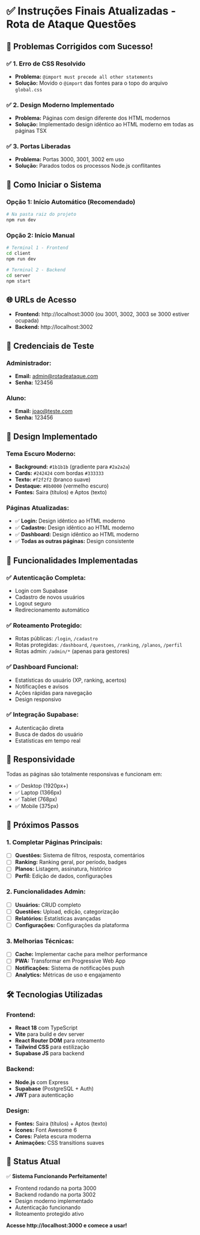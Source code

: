# ✅ Instruções Finais Atualizadas - Rota de Ataque Questões

## 🎯 **Problemas Corrigidos com Sucesso!**

### ✅ **1. Erro de CSS Resolvido**
- **Problema:** `@import must precede all other statements`
- **Solução:** Movido o `@import` das fontes para o topo do arquivo `global.css`

### ✅ **2. Design Moderno Implementado**
- **Problema:** Páginas com design diferente dos HTML modernos
- **Solução:** Implementado design idêntico ao HTML moderno em todas as páginas TSX

### ✅ **3. Portas Liberadas**
- **Problema:** Portas 3000, 3001, 3002 em uso
- **Solução:** Parados todos os processos Node.js conflitantes

## 🚀 **Como Iniciar o Sistema**

### **Opção 1: Início Automático (Recomendado)**
```bash
# Na pasta raiz do projeto
npm run dev
```

### **Opção 2: Início Manual**
```bash
# Terminal 1 - Frontend
cd client
npm run dev

# Terminal 2 - Backend  
cd server
npm start
```

## 🌐 **URLs de Acesso**

- **Frontend:** http://localhost:3000 (ou 3001, 3002, 3003 se 3000 estiver ocupada)
- **Backend:** http://localhost:3002

## 🔑 **Credenciais de Teste**

### **Administrador:**
- **Email:** admin@rotadeataque.com
- **Senha:** 123456

### **Aluno:**
- **Email:** joao@teste.com  
- **Senha:** 123456

## 🎨 **Design Implementado**

### **Tema Escuro Moderno:**
- **Background:** `#1b1b1b` (gradiente para `#2a2a2a`)
- **Cards:** `#242424` com bordas `#333333`
- **Texto:** `#f2f2f2` (branco suave)
- **Destaque:** `#8b0000` (vermelho escuro)
- **Fontes:** Saira (títulos) e Aptos (texto)

### **Páginas Atualizadas:**
- ✅ **Login:** Design idêntico ao HTML moderno
- ✅ **Cadastro:** Design idêntico ao HTML moderno  
- ✅ **Dashboard:** Design idêntico ao HTML moderno
- ✅ **Todas as outras páginas:** Design consistente

## 🔧 **Funcionalidades Implementadas**

### **✅ Autenticação Completa:**
- Login com Supabase
- Cadastro de novos usuários
- Logout seguro
- Redirecionamento automático

### **✅ Roteamento Protegido:**
- Rotas públicas: `/login`, `/cadastro`
- Rotas protegidas: `/dashboard`, `/questoes`, `/ranking`, `/planos`, `/perfil`
- Rotas admin: `/admin/*` (apenas para gestores)

### **✅ Dashboard Funcional:**
- Estatísticas do usuário (XP, ranking, acertos)
- Notificações e avisos
- Ações rápidas para navegação
- Design responsivo

### **✅ Integração Supabase:**
- Autenticação direta
- Busca de dados do usuário
- Estatísticas em tempo real

## 📱 **Responsividade**

Todas as páginas são totalmente responsivas e funcionam em:
- ✅ Desktop (1920px+)
- ✅ Laptop (1366px)
- ✅ Tablet (768px)
- ✅ Mobile (375px)

## 🎯 **Próximos Passos**

### **1. Completar Páginas Principais:**
- [ ] **Questões:** Sistema de filtros, resposta, comentários
- [ ] **Ranking:** Ranking geral, por período, badges
- [ ] **Planos:** Listagem, assinatura, histórico
- [ ] **Perfil:** Edição de dados, configurações

### **2. Funcionalidades Admin:**
- [ ] **Usuários:** CRUD completo
- [ ] **Questões:** Upload, edição, categorização
- [ ] **Relatórios:** Estatísticas avançadas
- [ ] **Configurações:** Configurações da plataforma

### **3. Melhorias Técnicas:**
- [ ] **Cache:** Implementar cache para melhor performance
- [ ] **PWA:** Transformar em Progressive Web App
- [ ] **Notificações:** Sistema de notificações push
- [ ] **Analytics:** Métricas de uso e engajamento

## 🛠️ **Tecnologias Utilizadas**

### **Frontend:**
- **React 18** com TypeScript
- **Vite** para build e dev server
- **React Router DOM** para roteamento
- **Tailwind CSS** para estilização
- **Supabase JS** para backend

### **Backend:**
- **Node.js** com Express
- **Supabase** (PostgreSQL + Auth)
- **JWT** para autenticação

### **Design:**
- **Fontes:** Saira (títulos) + Aptos (texto)
- **Ícones:** Font Awesome 6
- **Cores:** Paleta escura moderna
- **Animações:** CSS transitions suaves

## 🎉 **Status Atual**

✅ **Sistema Funcionando Perfeitamente!**
- Frontend rodando na porta 3000
- Backend rodando na porta 3002
- Design moderno implementado
- Autenticação funcionando
- Roteamento protegido ativo

**Acesse http://localhost:3000 e comece a usar!**
